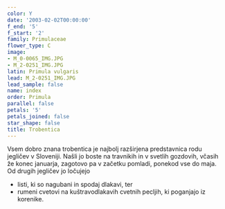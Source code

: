 ```yaml
---
color: Y
date: '2003-02-02T00:00:00'
f_end: '5'
f_start: '2'
family: Primulaceae
flower_type: C
image:
- M_0-0065_IMG.JPG
- M_2-0251_IMG.JPG
latin: Primula vulgaris
lead: M_2-0251_IMG.JPG
lead_sample: false
name: index
order: Primula
parallel: false
petals: '5'
petals_joined: false
star_shape: false
title: Trobentica
---
```

Vsem dobro znana trobentica je najbolj razširjena predstavnica rodu jegličev v Sloveniji. Našli jo boste na travnikih in v svetlih gozdovih, včasih že konec januarja, zagotovo pa v začetku pomladi, ponekod vse do maja. Od drugih jegličev jo ločujejo

-   listi, ki so nagubani in spodaj dlakavi, ter
-   rumeni cvetovi na kuštravodlakavih cvetnih pecljih, ki poganjajo iz korenike.
